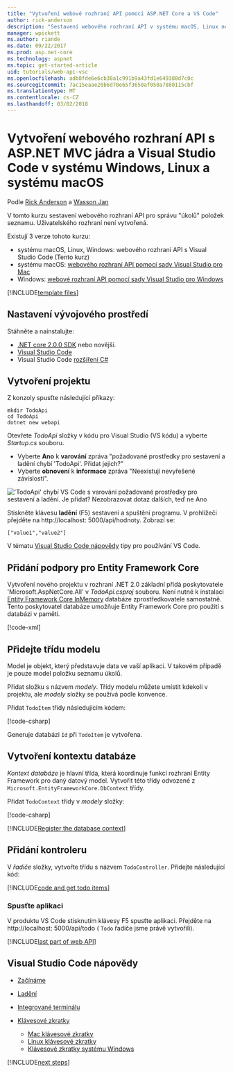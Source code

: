 ```yaml
---
title: "Vytvoření webové rozhraní API pomocí ASP.NET Core a VS Code"
author: rick-anderson
description: "Sestavení webového rozhraní API v systému macOS, Linux nebo Windows s ASP.NET MVC jádra a Visual Studio Code"
manager: wpickett
ms.author: riande
ms.date: 09/22/2017
ms.prod: asp.net-core
ms.technology: aspnet
ms.topic: get-started-article
uid: tutorials/web-api-vsc
ms.openlocfilehash: adb8fde6e6cb38a1c991b9a43fd1e649380d7c0c
ms.sourcegitcommit: 7ac15eaae20b6d70e65f3650af050a7880115cbf
ms.translationtype: MT
ms.contentlocale: cs-CZ
ms.lasthandoff: 03/02/2018
---
```

# <a name="create-a-web-api-with-aspnet-core-mvc-and-visual-studio-code-on-linux-macos-and-windows"></a>Vytvoření webového rozhraní API s ASP.NET MVC jádra a Visual Studio Code v systému Windows, Linux a systému macOS

Podle [Rick Anderson](https://twitter.com/RickAndMSFT) a [Wasson Jan](https://github.com/mikewasson)

V tomto kurzu sestavení webového rozhraní API pro správu "úkolů" položek seznamu. Uživatelského rozhraní není vytvořená.

Existují 3 verze tohoto kurzu:

* systému macOS, Linux, Windows: webového rozhraní API s Visual Studio Code (Tento kurz)
* systému macOS: [webového rozhraní API pomocí sady Visual Studio pro Mac](xref:tutorials/first-web-api-mac)
* Windows: [webové rozhraní API pomocí sady Visual Studio pro Windows](xref:tutorials/first-web-api)

<!-- WARNING: The code AND images in this doc are used by uid: tutorials/web-api-vsc, tutorials/first-web-api-mac and tutorials/first-web-api. If you change any code/images in this tutorial, update uid: tutorials/web-api-vsc -->

[!INCLUDE[template files](../includes/webApi/intro.md)]

## <a name="set-up-your-development-environment"></a>Nastavení vývojového prostředí

Stáhněte a nainstalujte:
- [.NET core 2.0.0 SDK](https://www.microsoft.com/net/core) nebo novější.
- [Visual Studio Code](https://code.visualstudio.com)
- Visual Studio Code [rozšíření C#](https://marketplace.visualstudio.com/items?itemName=ms-vscode.csharp)

## <a name="create-the-project"></a>Vytvoření projektu

Z konzoly spusťte následující příkazy:

```console
mkdir TodoApi
cd TodoApi
dotnet new webapi
```

Otevřete *TodoApi* složky v kódu pro Visual Studio (VS kódu) a vyberte *Startup.cs* souboru.

- Vyberte **Ano** k **varování** zpráva "požadované prostředky pro sestavení a ladění chybí 'TodoApi'. Přidat jejich?"
- Vyberte **obnovení** k **informace** zpráva "Neexistují nevyřešené závislosti".

<!-- uid: tutorials/first-mvc-app-xplat/start-mvc uses the pic below. If you change it, make sure it's consistent -->

!['TodoApi' chybí VS Code s varování požadované prostředky pro sestavení a ladění. Je přidat? Nezobrazovat dotaz dalších, teď ne Ano](web-api-vsc/_static/vsc_restore.png)

Stiskněte klávesu **ladění** (F5) sestavení a spuštění programu. V prohlížeči přejděte na http://localhost: 5000/api/hodnoty. Zobrazí se:

`["value1","value2"]`

V tématu [Visual Studio Code nápovědy](#visual-studio-code-help) tipy pro používání VS Code.

## <a name="add-support-for-entity-framework-core"></a>Přidání podpory pro Entity Framework Core

Vytvoření nového projektu v rozhraní .NET 2.0 základní přidá poskytovatele 'Microsoft.AspNetCore.All' v *TodoApi.csproj* souboru. Není nutné k instalaci [Entity Framework Core InMemory](https://docs.microsoft.com/ef/core/providers/in-memory/) databáze zprostředkovatele samostatně. Tento poskytovatel databáze umožňuje Entity Framework Core pro použití s databázi v paměti.

[!code-xml[](web-api-vsc/sample/TodoApi/TodoApi.csproj?highlight=12)]

## <a name="add-a-model-class"></a>Přidejte třídu modelu

Model je objekt, který představuje data ve vaší aplikaci. V takovém případě je pouze model položku seznamu úkolů.

Přidat složku s názvem *modely*. Třídy modelu můžete umístit kdekoli v projektu, ale *modely* složky se používá podle konvence.

Přidat `TodoItem` třídy následujícím kódem:

[!code-csharp[](first-web-api/sample/TodoApi/Models/TodoItem.cs)]

Generuje databázi `Id` při `TodoItem` je vytvořena.

## <a name="create-the-database-context"></a>Vytvoření kontextu databáze

*Kontext databáze* je hlavní třída, která koordinuje funkcí rozhraní Entity Framework pro daný datový model. Vytvořit této třídy odvozené z `Microsoft.EntityFrameworkCore.DbContext` třídy.

Přidat `TodoContext` třídy v *modely* složky:

[!code-csharp[](first-web-api/sample/TodoApi/Models/TodoContext.cs)]

[!INCLUDE[Register the database context](../includes/webApi/register_dbContext.md)]

## <a name="add-a-controller"></a>Přidání kontroleru

V *řadiče* složky, vytvořte třídu s názvem `TodoController`. Přidejte následující kód:

[!INCLUDE[code and get todo items](../includes/webApi/getTodoItems.md)]

### <a name="launch-the-app"></a>Spusťte aplikaci

V produktu VS Code stisknutím klávesy F5 spusťte aplikaci. Přejděte na http://localhost: 5000/api/todo ( `Todo` řadiče jsme právě vytvořili).

[!INCLUDE[last part of web API](../includes/webApi/end.md)]

## <a name="visual-studio-code-help"></a>Visual Studio Code nápovědy

- [Začínáme](https://code.visualstudio.com/docs)
- [Ladění](https://code.visualstudio.com/docs/editor/debugging)
- [Integrované terminálu](https://code.visualstudio.com/docs/editor/integrated-terminal)
- [Klávesové zkratky](https://code.visualstudio.com/docs/getstarted/keybindings#_keyboard-shortcuts-reference)

  - [Mac klávesové zkratky](https://code.visualstudio.com/shortcuts/keyboard-shortcuts-macos.pdf)
  - [Linux klávesové zkratky](https://code.visualstudio.com/shortcuts/keyboard-shortcuts-linux.pdf)
  - [Klávesové zkratky systému Windows](https://code.visualstudio.com/shortcuts/keyboard-shortcuts-windows.pdf)

[!INCLUDE[next steps](../includes/webApi/next.md)]


